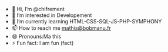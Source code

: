 - 👋 Hi, I’m @chifrement
- 👀 I’m interested in Developement 
- 🌱 I’m currently learning HTML-CSS-SQL-JS-PHP-SYMPHONY
- 📫 How to reach me mathis@bobmanu.fr
- 😄 Pronouns:Ma this
- ⚡ Fun fact: I am fun (fact)

<!---
chifrement/chifrement is a ✨ special ✨ repository because its `README.md` (this file) appears on your GitHub profile.
You can click the Preview link to take a look at your changes.
--->
